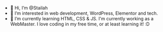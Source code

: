 - 👋 Hi, I’m @Stailah
- 👀 I’m interested in web development, WordPress, Elementor and tech.
- 🌱 I’m currently learning HTML, CSS & JS. I'm currently working as a WebMaster. I love coding in my free time, or at least learning it! :D

<!---
Stailah/Stailah is a ✨ special ✨ repository because its `README.md` (this file) appears on your GitHub profile.
You can click the Preview link to take a look at your changes.
--->
